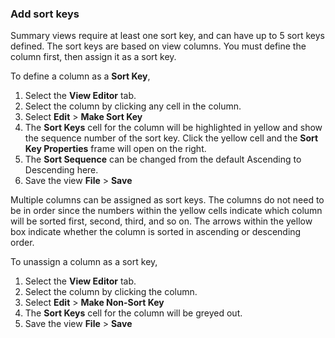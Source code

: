 ### Add sort keys

Summary views require at least one sort key, and can have up to 5 sort keys defined. The sort keys are based on view columns. You must define the column first, then assign it as a sort key.

To define a column as a **Sort Key**, 

1. Select the **View Editor** tab. 
2. Select the column by clicking any cell in the column. 
3. Select **Edit** > **Make Sort Key**
4. The **Sort Keys** cell for the column will be highlighted in yellow and show the sequence number of the sort key. Click the yellow cell and the **Sort Key Properties** frame will open on the right.
5. The **Sort Sequence** can be changed from the default Ascending to Descending here.
6. Save the view **File** > **Save**   

Multiple columns can be assigned as sort keys. The columns do not need to be in order since the numbers within the yellow cells indicate which column will be sorted first, second, third, and so on. The arrows within the yellow box indicate whether the column is sorted in ascending or descending order.

To unassign a column as a sort key,

1. Select the **View Editor** tab. 
2. Select the column by clicking the column. 
3. Select **Edit** > **Make Non-Sort Key**
4. The **Sort Keys** cell for the column will be greyed out.
5. Save the view **File** > **Save** 
